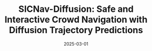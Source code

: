 ---
title: "SICNav-Diffusion: Safe and Interactive Crowd Navigation with Diffusion Trajectory Predictions"
collection: publications
category: manuscripts
permalink: /publication/sicnav
excerpt: ''
date: 2025-03-01
venue: 'Robotics and Automation Letter (RA-L), 2025'
paperurl: 'https://ieeexplore.ieee.org/abstract/document/11068142'
link: 'https://ieeexplore.ieee.org/abstract/document/11068142'
citation: ''
show: true
header:
  teaser: "publications/sicnav.gif"
authors: [Sepehr Samavi, Anthony Lem, Fumiaki Sato, Sirui Chen, Qiao Gu, Keijiro Yano, Angela Schoellig, Florian Shkurti]
---